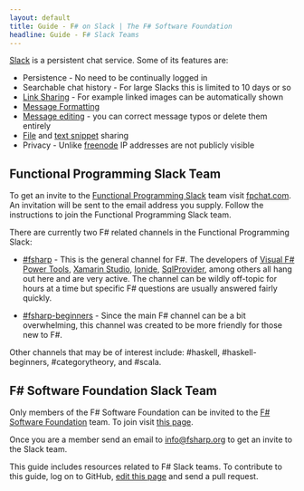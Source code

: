 ```yaml
---
layout: default
title: Guide - F# on Slack | The F# Software Foundation
headline: Guide - F# Slack Teams
---
```


[Slack](https://slack.com/) is a persistent chat service. Some of its features are:

* Persistence - No need to be continually logged in
* Searchable chat history - For large Slacks this is limited to 10 days or so
* [Link Sharing](https://slack.zendesk.com/hc/en-us/articles/204399343-Sharing-links-in-Slack) - For example linked images can be automatically shown
* [Message Formatting](https://slack.zendesk.com/hc/en-us/articles/202288908-Formatting-your-messages)
* [Message editing](https://slack.zendesk.com/hc/en-us/articles/202395258-Editing-or-deleting-messages) - you can correct message typos or delete them entirely
* [File](https://slack.zendesk.com/hc/en-us/articles/201330736-Uploading-and-sharing-files) and [text snippet](https://slack.zendesk.com/hc/en-us/articles/204145658-Creating-a-Snippet) sharing
* Privacy - Unlike [freenode](https://freenode.net/) IP addresses are not publicly visible

## Functional Programming Slack Team

To get an invite to the [Functional Programming
Slack](https://functionalprogramming.slack.com/) team visit
[fpchat.com](http://fpchat.com). An invitation will be sent to the email
address you supply. Follow the instructions to join the Functional
Programming Slack team.

There are currently two F# related channels in the Functional Programming Slack:

* [#fsharp](https://functionalprogramming.slack.com/?redir=/archives/fsharp) - This is the general channel for F#. The developers of [Visual F# Power Tools](https://fsprojects.github.io/VisualFSharpPowerTools/), [Xamarin Studio](https://developer.xamarin.com/guides/cross-platform/fsharp/fsharp_support_overview/), [Ionide](http://ionide.io/), [SqlProvider](http://fsprojects.github.io/SQLProvider/), among others all hang out here and are very active. The channel can be wildly off-topic for hours at a time but specific F# questions are usually answered fairly quickly.

* [#fsharp-beginners](https://functionalprogramming.slack.com/archives/fsharp-beginners) - Since the main F# channel can be a bit overwhelming, this channel was created to be more friendly for those new to F#.

Other channels that may be of interest include: #haskell, #haskell-beginners, #categorytheory, and #scala.

## F# Software Foundation Slack Team

Only members of the F# Software Foundation can be invited to the [F# Software Foundation](https://fsharp.slack.com/) team. To join visit [this page](http://foundation.fsharp.org/join).

Once you are a member send an email to info@fsharp.org to get an invite to the Slack team.

<div class="jumbotron visible-lg calloutBox" id="how-to-add-testimonial"> 
    <p>This guide includes resources related to F# Slack teams. To contribute to this guide, log on to GitHub, <a href="https://github.com/fsharp/fsfoundation/edit/gh-pages/guides/slack/index.md">edit this page</a> and send a pull request.</p>
</div>              
